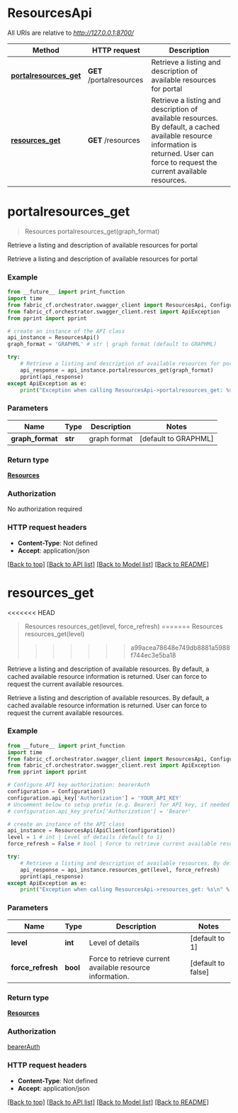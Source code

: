 # ResourcesApi

All URIs are relative to *http://127.0.0.1:8700/*

Method | HTTP request | Description
------------- | ------------- | -------------
[**portalresources_get**](ResourcesApi.md#portalresources_get) | **GET** /portalresources | Retrieve a listing and description of available resources for portal
[**resources_get**](ResourcesApi.md#resources_get) | **GET** /resources | Retrieve a listing and description of available resources. By default, a cached available resource information is returned. User can force to request the current available resources.

# **portalresources_get**
> Resources portalresources_get(graph_format)

Retrieve a listing and description of available resources for portal

Retrieve a listing and description of available resources for portal

### Example
```python
from __future__ import print_function
import time
from fabric_cf.orchestrator.swagger_client import ResourcesApi, Configuration, ApiClient
from fabric_cf.orchestrator.swagger_client.rest import ApiException
from pprint import pprint

# create an instance of the API class
api_instance = ResourcesApi()
graph_format = 'GRAPHML' # str | graph format (default to GRAPHML)

try:
    # Retrieve a listing and description of available resources for portal
    api_response = api_instance.portalresources_get(graph_format)
    pprint(api_response)
except ApiException as e:
    print("Exception when calling ResourcesApi->portalresources_get: %s\n" % e)
```

### Parameters

Name | Type | Description  | Notes
------------- | ------------- | ------------- | -------------
 **graph_format** | **str**| graph format | [default to GRAPHML]

### Return type

[**Resources**](Resources.md)

### Authorization

No authorization required

### HTTP request headers

 - **Content-Type**: Not defined
 - **Accept**: application/json

[[Back to top]](#) [[Back to API list]](../README.md#documentation-for-api-endpoints) [[Back to Model list]](../README.md#documentation-for-models) [[Back to README]](../README.md)

# **resources_get**
<<<<<<< HEAD
> Resources resources_get(level, force_refresh)
=======
> Resources resources_get(level)
>>>>>>> a99acea78648e749db8881a5988f744ec3e5ba18

Retrieve a listing and description of available resources. By default, a cached available resource information is returned. User can force to request the current available resources.

Retrieve a listing and description of available resources. By default, a cached available resource information is returned. User can force to request the current available resources.

### Example
```python
from __future__ import print_function
import time
from fabric_cf.orchestrator.swagger_client import ResourcesApi, Configuration, ApiClient
from fabric_cf.orchestrator.swagger_client.rest import ApiException
from pprint import pprint

# Configure API key authorization: bearerAuth
configuration = Configuration()
configuration.api_key['Authorization'] = 'YOUR_API_KEY'
# Uncomment below to setup prefix (e.g. Bearer) for API key, if needed
# configuration.api_key_prefix['Authorization'] = 'Bearer'

# create an instance of the API class
api_instance = ResourcesApi(ApiClient(configuration))
level = 1 # int | Level of details (default to 1)
force_refresh = False # bool | Force to retrieve current available resource information. (default to false)

try:
    # Retrieve a listing and description of available resources. By default, a cached available resource information is returned. User can force to request the current available resources.
    api_response = api_instance.resources_get(level, force_refresh)
    pprint(api_response)
except ApiException as e:
    print("Exception when calling ResourcesApi->resources_get: %s\n" % e)
```

### Parameters

Name | Type | Description  | Notes
------------- | ------------- | ------------- | -------------
 **level** | **int**| Level of details | [default to 1]
 **force_refresh** | **bool**| Force to retrieve current available resource information. | [default to false]

### Return type

[**Resources**](Resources.md)

### Authorization

[bearerAuth](../README.md#bearerAuth)

### HTTP request headers

 - **Content-Type**: Not defined
 - **Accept**: application/json

[[Back to top]](#) [[Back to API list]](../README.md#documentation-for-api-endpoints) [[Back to Model list]](../README.md#documentation-for-models) [[Back to README]](../README.md)

